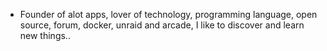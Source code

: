- Founder of alot apps, lover of technology, programming language, open source, forum, docker, unraid and arcade, I like to discover and learn new things..
  <br>













































































































































































































































































































































































































































































































































































































































































































































































































































































































































































































































































































































































































































































































































































































































































































































































































































































































































































































































































































































































































































































































































































































































































































































































































































































































































































































































































































































































































































































































































































































































































































































































































































































































